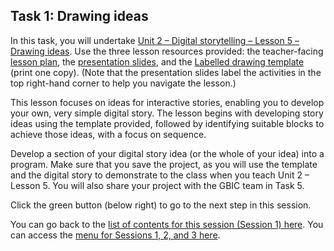 ## Task 1: Drawing ideas
In this task, you will undertake [Unit 2 – Digital storytelling – Lesson 5 – Drawing ideas](http://ncce.io/l8sQ03). Use the three lesson resources provided: the teacher-facing [lesson plan](http://ncce.io/6CRfZV), the [presentation slides](http://ncce.io/PDlCFh), and the [Labelled drawing template](http://ncce.io/98UccZ) (print one copy). (Note that the presentation slides label the activities in the top right-hand corner to help you navigate the lesson.) 

This lesson focuses on ideas for interactive stories, enabling you to develop your own, very simple digital story. The lesson begins with developing story ideas using the template provided, followed by identifying suitable blocks to achieve those ideas, with a focus on sequence. 

Develop a section of your digital story idea (or the whole of your idea) into a program. Make sure that you save the project, as you will use the template and the digital story to demonstrate to the class when you teach Unit 2 – Lesson 5. You will also share your project with the GBIC team in Task 5. 

Click the green button (below right) to go to the next step in this session.

You can go back to the [list of contents for this session (Session 1) here](https://projects.raspberrypi.org/en/projects/Year8-RelevanceTraining-Part3-GBICi4).
You can access the [menu for Sessions 1, 2, and 3 here](https://projects.raspberrypi.org/en/pathways/year8-relevancetraining-gbici4).
